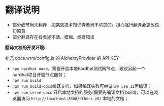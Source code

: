 翻译说明
==================
- 部分细节尚未翻译，如某些技术知识译者尚不清楚的，担心强行翻译会更改语句原意
- 部分翻译存在有表述不清、模糊、或者错误

**翻译文档的开发环境:**


补充 docs.wrm/config.js 的 AlchemyProvider 的 API KEY

- `npx hardhat node`，需要开启本地hardhat测试网节点，建议另起一个hardhat项目开启节点服务；
- `npm run build`
- `npm run build-docs`编译文档，如果编译失败可尝试`nvm use 12`再编译；
- `npm run serve-docs` 开启本地文档的服务(需要先编译文档 build)，可以在浏览器访问 `http://localhost:8000/ethers_v5/` 本地的文档；



